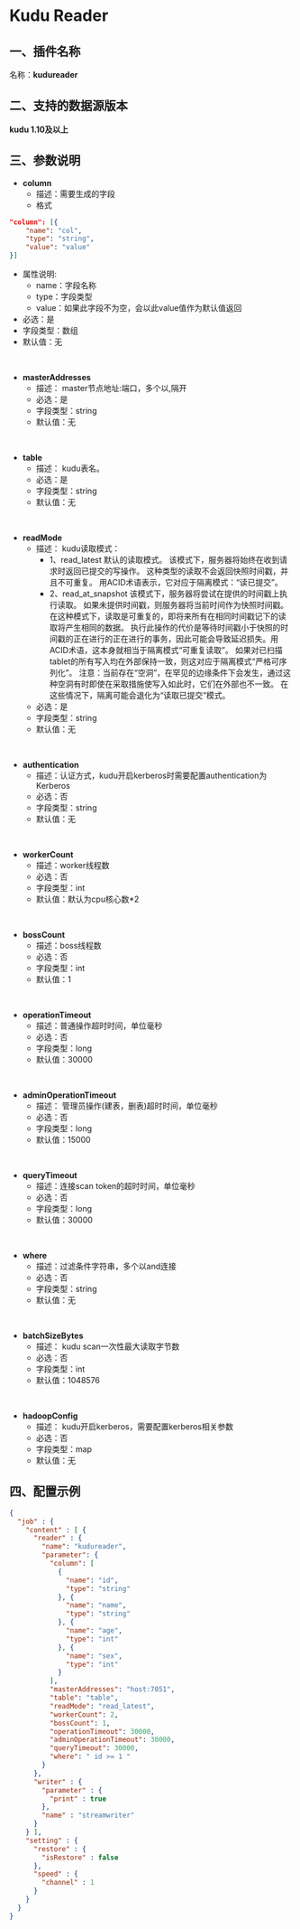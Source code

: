 # Kudu Reader

## 一、插件名称
名称：**kudureader**

## 二、支持的数据源版本
**kudu 1.10及以上**


## 三、参数说明

- **column**
  - 描述：需要生成的字段
  - 格式
```json
"column": [{
    "name": "col",
    "type": "string",
    "value": "value"
}]
```

- 属性说明:
  - name：字段名称
  - type：字段类型
  - value：如果此字段不为空，会以此value值作为默认值返回
- 必选：是
- 字段类型：数组
- 默认值：无

<br/>

- **masterAddresses**
  - 描述： master节点地址:端口，多个以,隔开
  - 必选：是
  - 字段类型：string
  - 默认值：无

<br/>

- **table**
  - 描述： kudu表名。
  - 必选：是
  - 字段类型：string
  - 默认值：无

<br/>

- **readMode**
  - 描述： kudu读取模式：
    - 1、read_latest
      默认的读取模式。
      该模式下，服务器将始终在收到请求时返回已提交的写操作。
      这种类型的读取不会返回快照时间戳，并且不可重复。
      用ACID术语表示，它对应于隔离模式：“读已提交”。
    - 2、read_at_snapshot
      该模式下，服务器将尝试在提供的时间戳上执行读取。
      如果未提供时间戳，则服务器将当前时间作为快照时间戳。
      在这种模式下，读取是可重复的，即将来所有在相同时间戳记下的读取将产生相同的数据。
      执行此操作的代价是等待时间戳小于快照的时间戳的正在进行的正在进行的事务，因此可能会导致延迟损失。用ACID术语，这本身就相当于隔离模式“可重复读取”。
      如果对已扫描tablet的所有写入均在外部保持一致，则这对应于隔离模式“严格可序列化”。
      注意：当前存在“空洞”，在罕见的边缘条件下会发生，通过这种空洞有时即使在采取措施使写入如此时，它们在外部也不一致。
      在这些情况下，隔离可能会退化为“读取已提交”模式。
  - 必选：是
  - 字段类型：string
  - 默认值：无

<br/>

- **authentication**
  - 描述：认证方式，kudu开启kerberos时需要配置authentication为Kerberos
  - 必选：否
  - 字段类型：string
  - 默认值：无

<br/>

- **workerCount**
  - 描述：worker线程数
  - 必选：否
  - 字段类型：int
  - 默认值：默认为cpu核心数*2

<br/>

- **bossCount**
  - 描述：boss线程数
  - 必选：否
  - 字段类型：int
  - 默认值：1

<br/>

- **operationTimeout**
  - 描述：普通操作超时时间，单位毫秒
  - 必选：否
  - 字段类型：long
  - 默认值：30000

<br/>

- **adminOperationTimeout**
  - 描述： 管理员操作(建表，删表)超时时间，单位毫秒
  - 必选：否
  - 字段类型：long
  - 默认值：15000

<br/>

- **queryTimeout**
  - 描述：连接scan token的超时时间，单位毫秒
  - 必选：否
  - 字段类型：long
  - 默认值：30000

<br/>

- **where**
  - 描述：过滤条件字符串，多个以and连接
  - 必选：否
  - 字段类型：string
  - 默认值：无

<br/>

- **batchSizeBytes**
  - 描述： kudu scan一次性最大读取字节数
  - 必选：否
  - 字段类型：int
  - 默认值：1048576

<br/>

- **hadoopConfig**
  - 描述： kudu开启kerberos，需要配置kerberos相关参数
  - 必选：否
  - 字段类型：map
  - 默认值：无



## 四、配置示例
```json
{
  "job" : {
    "content" : [ {
      "reader" : {
        "name": "kudureader",
        "parameter": {
          "column": [
            {
              "name": "id",
              "type": "string"
            }, {
              "name": "name",
              "type": "string"
            }, {
              "name": "age",
              "type": "int"
            }, {
              "name": "sex",
              "type": "int"
            }
          ],
          "masterAddresses": "host:7051",
          "table": "table",
          "readMode": "read_latest",
          "workerCount": 2,
          "bossCount": 1,
          "operationTimeout": 30000,
          "adminOperationTimeout": 30000,
          "queryTimeout": 30000,
          "where": " id >= 1 "
        }
      },
      "writer" : {
        "parameter" : {
          "print" : true
        },
        "name" : "streamwriter"
      }
    } ],
    "setting" : {
      "restore" : {
        "isRestore" : false
      },
      "speed" : {
        "channel" : 1
      }
    }
  }
}
```

